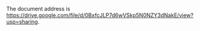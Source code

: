 The document address is https://drive.google.com/file/d/0BxfcJLP7d6wVSkp5N0NZY3dNakE/view?usp=sharing.